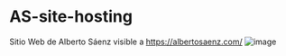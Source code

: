 ﻿# AS-site-hosting
Sitio Web de Alberto Sáenz visible a https://albertosaenz.com/
![image](https://github.com/DaveSV/AS-site-hosting/assets/29576337/8bf36a3e-6b74-4689-af51-b133ed59c261)
